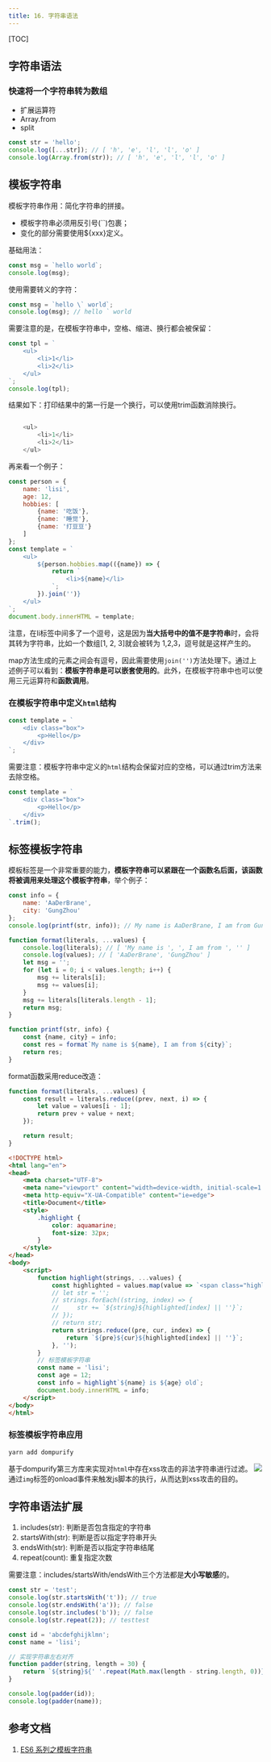 ```yaml
---
title: 16. 字符串语法
---
```

[TOC]
## 字符串语法
### 快速将一个字符串转为数组
* 扩展运算符
* Array.from
* split
```js
const str = 'hello';
console.log([...str]); // [ 'h', 'e', 'l', 'l', 'o' ]
console.log(Array.from(str)); // [ 'h', 'e', 'l', 'l', 'o' ]
```
## 模板字符串
模板字符串作用：简化字符串的拼接。
* 模板字符串必须用反引号(``)包裹；
* 变化的部分需要使用${xxx}定义。

基础用法：
```js
const msg = `hello world`;
console.log(msg);
```
使用需要转义的字符：
```js
const msg = `hello \` world`;
console.log(msg); // hello ` world
```
需要注意的是，在模板字符串中，空格、缩进、换行都会被保留：
```js
const tpl = `
    <ul>
        <li>1</li>
        <li>2</li>
    </ul>
`;
console.log(tpl);
```
结果如下：打印结果中的第一行是一个换行，可以使用trim函数消除换行。
```js

    <ul>
        <li>1</li>
        <li>2</li>
    </ul>

```
再来看一个例子：
```js
const person = {
    name: 'lisi',
    age: 12,
    hobbies: [
        {name: '吃饭'},
        {name: '睡觉'},
        {name: '打豆豆'}
    ]
};
const template = `
    <ul>
        ${person.hobbies.map(({name}) => {
            return `
                <li>${name}</li>
            `;
        }).join('')}
    </ul>
`;
document.body.innerHTML = template;
```
注意，在li标签中间多了一个逗号，这是因为**当大括号中的值不是字符串**时，会将其转为字符串，比如一个数组[1, 2, 3]就会被转为 1,2,3，逗号就是这样产生的。

map方法生成的元素之间会有逗号，因此需要使用`join('')`方法处理下。通过上述例子可以看到：**模板字符串是可以嵌套使用的**。此外，在模板字符串中也可以使用三元运算符和**函数调用**。
### 在模板字符串中定义`html`结构
```js
const template = `
    <div class="box">
        <p>Hello</p>
    </div>
`;
```
需要注意：模板字符串中定义的`html`结构会保留对应的空格，可以通过trim方法来去除空格。
```js
const template = `
    <div class="box">
        <p>Hello</p>
    </div>
`.trim();
```
## 标签模板字符串
模板标签是一个非常重要的能力，**模板字符串可以紧跟在一个函数名后面，该函数将被调用来处理这个模板字符串**，举个例子：
```js
const info = {
    name: 'AaDerBrane',
    city: 'GungZhou'
};
console.log(printf(str, info)); // My name is AaDerBrane, I am from GungZhou

function format(literals, ...values) {
    console.log(literals); // [ 'My name is ', ', I am from ', '' ]
    console.log(values); // [ 'AaDerBrane', 'GungZhou' ]
    let msg = '';
    for (let i = 0; i < values.length; i++) {
        msg += literals[i];
        msg += values[i];
    }
    msg += literals[literals.length - 1];
    return msg;
}

function printf(str, info) {
    const {name, city} = info;
    const res = format`My name is ${name}, I am from ${city}`;
    return res;
}
```
format函数采用reduce改造：
```js
function format(literals, ...values) {
    const result = literals.reduce((prev, next, i) => {
	    let value = values[i - 1];
	    return prev + value + next;
	});

	return result;
}
```
```html
<!DOCTYPE html>
<html lang="en">
<head>
    <meta charset="UTF-8">
    <meta name="viewport" content="width=device-width, initial-scale=1.0">
    <meta http-equiv="X-UA-Compatible" content="ie=edge">
    <title>Document</title>
    <style>
        .highlight {
            color: aquamarine;
            font-size: 32px;
        }
    </style>
</head>
<body>
    <script>
        function highlight(strings, ...values) {
            const highlighted = values.map(value => `<span class="highlight">${value}</span>`);
            // let str = '';
            // strings.forEach((string, index) => {
            //     str += `${string}${highlighted[index] || ''}`;
            // });
            // return str;
            return strings.reduce((pre, cur, index) => {
                return `${pre}${cur}${highlighted[index] || ''}`;
            }, '');
        }
        // 标签模板字符串
        const name = 'lisi';
        const age = 12;
        const info = highlight`${name} is ${age} old`;
        document.body.innerHTML = info;
    </script>
</body>
</html>
```
### 标签模板字符串应用
```js
yarn add dompurify
```
基于dompurify第三方库来实现对`html`中存在xss攻击的非法字符串进行过滤。
![](https://github.com/liujie2019/static_data/blob/master/img/20191222231409.png?raw=true)
通过`img`标签的onload事件来触发js脚本的执行，从而达到xss攻击的目的。

## 字符串语法扩展
1. includes(str): 判断是否包含指定的字符串
2. startsWith(str): 判断是否以指定字符串开头
3. endsWith(str): 判断是否以指定字符串结尾
4. repeat(count): 重复指定次数

需要注意：includes/startsWith/endsWith三个方法都是**大小写敏感**的。
```js
const str = 'test';
console.log(str.startsWith('t')); // true
console.log(str.endsWith('a')); // false
console.log(str.includes('b')); // false
console.log(str.repeat(2)); // testtest
```
```js
const id = 'abcdefghijklmn';
const name = 'lisi';

// 实现字符串左右对齐
function padder(string, length = 30) {
    return `${string}${' '.repeat(Math.max(length - string.length, 0))}`;
}

console.log(padder(id));
console.log(padder(name));
```
## 参考文档
1. [ES6 系列之模板字符串](https://juejin.im/post/5b0e2e1cf265da08e12f11fd#heading-2)